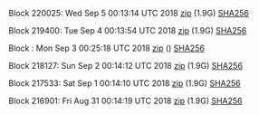 Block 220025: Wed Sep  5 00:13:14 UTC 2018 [zip](https://dash-bootstrap.ams3.digitaloceanspaces.com/testnet/2018-09-05/bootstrap.dat.zip) (1.9G) [SHA256](https://dash-bootstrap.ams3.digitaloceanspaces.com/testnet/2018-09-05/sha256.txt)

Block 219400: Tue Sep  4 00:13:54 UTC 2018 [zip](https://dash-bootstrap.ams3.digitaloceanspaces.com/testnet/2018-09-04/bootstrap.dat.zip) (1.9G) [SHA256](https://dash-bootstrap.ams3.digitaloceanspaces.com/testnet/2018-09-04/sha256.txt)

Block : Mon Sep  3 00:25:18 UTC 2018 [zip](https://dash-bootstrap.ams3.digitaloceanspaces.com/testnet/2018-09-03/bootstrap.dat.zip) () [SHA256](https://dash-bootstrap.ams3.digitaloceanspaces.com/testnet/2018-09-03/sha256.txt)

Block 218127: Sun Sep  2 00:14:12 UTC 2018 [zip](https://dash-bootstrap.ams3.digitaloceanspaces.com/testnet/2018-09-02/bootstrap.dat.zip) (1.9G) [SHA256](https://dash-bootstrap.ams3.digitaloceanspaces.com/testnet/2018-09-02/sha256.txt)

Block 217533: Sat Sep  1 00:14:10 UTC 2018 [zip](https://dash-bootstrap.ams3.digitaloceanspaces.com/testnet/2018-09-01/bootstrap.dat.zip) (1.9G) [SHA256](https://dash-bootstrap.ams3.digitaloceanspaces.com/testnet/2018-09-01/sha256.txt)

Block 216901: Fri Aug 31 00:14:19 UTC 2018 [zip](https://dash-bootstrap.ams3.digitaloceanspaces.com/testnet/2018-08-31/bootstrap.dat.zip) (1.9G) [SHA256](https://dash-bootstrap.ams3.digitaloceanspaces.com/testnet/2018-08-31/sha256.txt)
